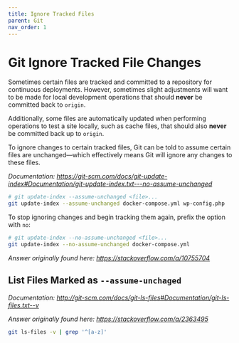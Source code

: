 ```yaml
---
title: Ignore Tracked Files
parent: Git
nav_order: 1
---
```


# Git Ignore Tracked File Changes

Sometimes certain files are tracked and committed to a repository for continuous deployments. However, sometimes slight adjustments will want to be made for local development operations that should **never** be committed back to `origin`.

Additionally, some files are automatically updated when performing operations to test a site locally, such as cache files, that should also **never** be committed back up to `origin`.

To ignore changes to certain tracked files, Git can be told to assume certain files are unchanged—which effectively means Git will ignore any changes to these files.

*Documentation: https://git-scm.com/docs/git-update-index#Documentation/git-update-index.txt---no-assume-unchanged*

```bash
# git update-index --assume-unchanged <file>...
git update-index --assume-unchanged docker-compose.yml wp-config.php
```

To stop ignoring changes and begin tracking them again, prefix the option with `no`:

```bash
# git update-index --no-assume-unchanged <file>...
git update-index --no-assume-unchanged docker-compose.yml
```

*Answer originally found here: https://stackoverflow.com/a/10755704*

## List Files Marked as `--assume-unchaged`

*Documentation: http://git-scm.com/docs/git-ls-files#Documentation/git-ls-files.txt--v*

*Answer originally found here: https://stackoverflow.com/a/2363495*

```bash
git ls-files -v | grep '^[a-z]'
```

